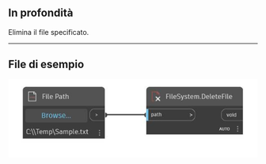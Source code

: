 ## In profondità
Elimina il file specificato.
___
## File di esempio

![DeleteFile](./DSCore.IO.FileSystem.DeleteFile_img.jpg)

